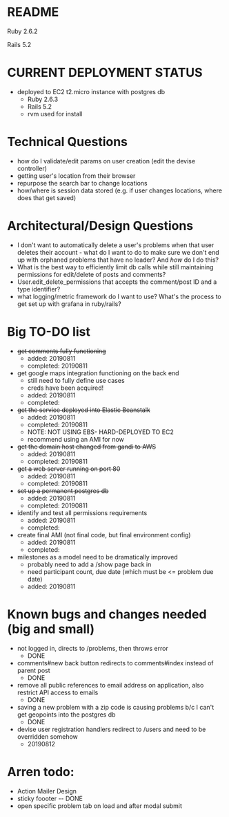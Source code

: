 # README

Ruby 2.6.2

Rails 5.2

# CURRENT DEPLOYMENT STATUS
* deployed to EC2 t2.micro instance with postgres db
  * Ruby 2.6.3
  * Rails 5.2
  * rvm used for install


# Technical Questions

* how do I validate/edit params on user creation (edit the devise controller)
* getting user's location from their browser
* repurpose the search bar to change locations
* how/where is session data stored (e.g. if user changes locations, where does that get saved)




# Architectural/Design Questions


* I don't want to automatically delete a user's problems when that user deletes their account - what do I want to do to make sure we don't end up with orphaned problems that have no leader? And *how* do I do this?
* What is the best way to efficiently limit db calls while still maintaining permissions for edit/delete of posts and comments?
* User.edit_delete_permissions that accepts the comment/post ID and a type identifier?
* what logging/metric framework do I want to use? What's the process to get set up with grafana in ruby/rails?



# Big TO-DO list

* ~~get comments fully functioning~~
  * added: 20190811
  * completed: 20190811
* get google maps integration functioning on the back end
  * still need to fully define use cases
  * creds have been acquired!
  * added: 20190811
  * completed:
* ~~get the service deployed into Elastic Beanstalk~~
  * added: 20190811
  * completed: 20190811
  * NOTE: NOT USING EBS- HARD-DEPLOYED TO EC2
  * recommend using an AMI for now
* ~~get the domain host changed from gandi to AWS~~
  * added: 20190811
  * completed: 20190811
* ~~get a web server running on port 80~~
  * added: 20190811
  * completed: 20190811
* ~~set up a permanent postgres db~~
  * added: 20190811
  * completed: 20190811
* identify and test all permissions requirements
  * added: 20190811
  * completed:
* create final AMI (not final code, but final environment config)
  * added: 20190811
  * completed:
* milestones as a model need to be dramatically improved
  * probably need to add a /show page back in
  * need participant count, due date (which must be <= problem due date)
  * added: 20190811


# Known bugs and changes needed (big and small)
* not logged in, directs to /problems, then throws error
  * DONE
* comments#new back button redirects to comments#index instead of parent post
  * DONE
* remove all public references to email address on application, also restrict API access to emails
  * DONE
* saving a new problem with a zip code is causing problems b/c I can't get geopoints into the postgres db
  * DONE
* devise user registration handlers redirect to /users and need to be overridden somehow
  * 20190812

# Arren todo:
 * Action Mailer Design
 * sticky foooter -- DONE
 * open specific problem tab on load and after modal submit
